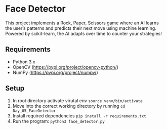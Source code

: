 # Face Detector

This project implements a Rock, Paper, Scissors game where an AI learns the user’s patterns and predicts their next move using machine learning. Powered by scikit-learn, the AI adapts over time to counter your strategies!

## Requirements

- Python 3.x
- OpenCV (https://pypi.org/project/opencv-python/)
- NumPy (https://pypi.org/project/numpy/)

## Setup
1. In root directory activate virutal env `source venv/bin/activate`
2. Move into the correct working directory by running `cd Day_05_FaceDetector`
3. Install required dependencies `pip install -r requirements.txt`
4. Run the program: `python3 face_detector.py`